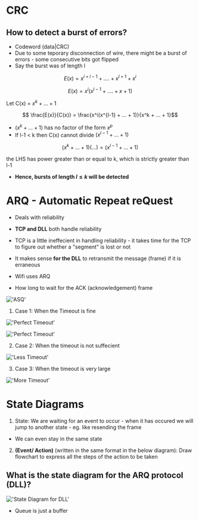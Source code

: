 # CRC
## How to detect a burst of errors?
- Codeword (data|CRC)
- Due to some teporary disconnection of wire, there might be a burst of errors - some consecutive bits got flipped
- Say the burst was of length l 

$$ E(x) = x^{i+l-1} + .... + x^{l+1} + x^{i}$$

$$ E(x) = x^{i}(x^{l-1} + .... + x + 1)$$

Let C(x) = $x^k + ... + 1$ 

$$ \frac{E(x)}{C(x)} = \frac{x^i(x^{l-1} + ... + 1)}{x^k + ... + 1}$$

- $(x^k + ... + 1)$ has no factor of the form $x^p$ 
- If l-1 < k then C(x) cannot divide $(x^{l-1} + ... + 1)$

$$ (x^k + ... + 1)(...) = (x^{l-1} + ... + 1)$$

the LHS has power greater than or equal to k, which is strictly greater than l-1
- **Hence, bursts of length $l \leq k$ will be detected**

# ARQ - Automatic Repeat reQuest
- Deals with reliability
- **TCP and DLL** both handle reliability
- TCP is a little ineffecient in handling reliability - it takes time for the TCP to figure out whether a "segment" is lost or not
- It makes sense **for the DLL** to retransmit the message (frame) if it is erraneous
- Wifi uses ARQ

- How long to wait for the ACK (acknowledgement) frame

!['ASQ'](ASQ.png "ASQ")

1. Case 1: When the Timeout is fine

!['Perfect Timeout'](perfect_timeout.png "Perfect Timeout")

!['Perfect Timeout'](perfect_timeout2.png "Perfect Timeout")


2. Case 2: When the timeout is not suffecient

!['Less Timeout'](less_timeout.png "Less Timeout")

3. Case 3: When the timeout is very large

!['More Timeout'](more_timeout.png "More Timeout")

# State Diagrams
1. State: We are waiting for an event to occur - when it has occured we will jump to another state - eg. like resending the frame
- We can even stay in the same state

2. **(Event/ Action)** (written in the same format in the below diagram): Draw flowchart to express all the steps of the action to be taken

## What is the state diagram for the ARQ protocol (DLL)?

!['State Diagram for DLL'](State_diag.png "State Diagram for DLL")

- Queue is just a buffer